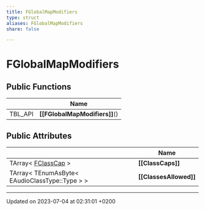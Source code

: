 ```yaml
---
title: FGlobalMapModifiers
type: struct
aliases: FGlobalMapModifiers
share: false

---
```


# FGlobalMapModifiers





## Public Functions

|                | Name           |
| -------------- | -------------- |
| TBL_API | **[[FGlobalMapModifiers]]**() |

## Public Attributes

|                | Name           |
| -------------- | -------------- |
| TArray< [FClassCap](/docs/SDK/Source/Classes/structFClassCap.md) > | **[[ClassCaps]]**  |
| TArray< TEnumAsByte< EAudioClassType::Type > > | **[[ClassesAllowed]]**  |

-------------------------------

Updated on 2023-07-04 at 02:31:01 +0200